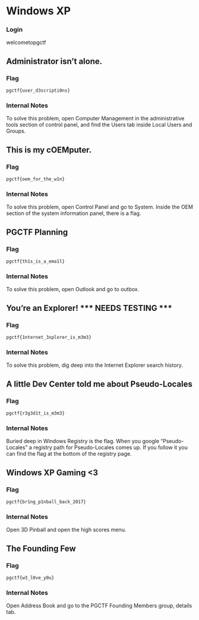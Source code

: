 # Windows XP
### Login
welcometopgctf

## Administrator isn’t alone.
### Flag
`pgctf{user_d3scripti0ns}`

### Internal Notes
To solve this problem, open Computer Management in the administrative tools section of control panel, and find the Users tab inside Local Users and Groups.

## This is my cOEMputer.
### Flag
`pgctf{oem_for_the_w1n}`

### Internal Notes
To solve this problem, open Control Panel and go to System. Inside the OEM section of the system information panel, there is a flag.

## PGCTF Planning
### Flag
`pgctf{th1s_is_a_ema1l}`

### Internal Notes
To solve this problem, open Outlook and go to outbox.

## You’re an Explorer! *** NEEDS TESTING ***
### Flag
`pgctf{1nternet_3xplorer_is_m3m3}`

### Internal Notes
To solve this problem, dig deep into the Internet Explorer search history.

## A little Dev Center told me about Pseudo-Locales
### Flag
`pgctf{r3g3d1t_is_m3m3}`

### Internal Notes
Buried deep in Windows Registry is the flag. When you google “Pseudo-Locales” a registry path for Pseudo-Locales comes up. If you follow it you can find the flag at the bottom of the registry page.

## Windows XP Gaming <3
### Flag
`pgctf{br1ng_p1nball_back_2017}`

### Internal Notes
Open 3D Pinball and open the high scores menu.


## The Founding Few
### Flag
`pgctf{w3_l0ve_y0u}`

### Internal Notes
Open Address Book and go to the PGCTF Founding Members group, details tab.



